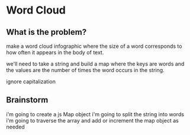 # Word Cloud

## What is the problem?

make a word cloud
infographic where the size of a word corresponds to how often it appears in the body of text.

we'll need to take a string and build a map where the keys are words and the values are the number of times the word occurs in the string.

ignore capitalization

## Brainstorm

i'm going to create a js Map object
i'm going to split the string into words
i'm going to traverse the array and add or increment the map object as needed
